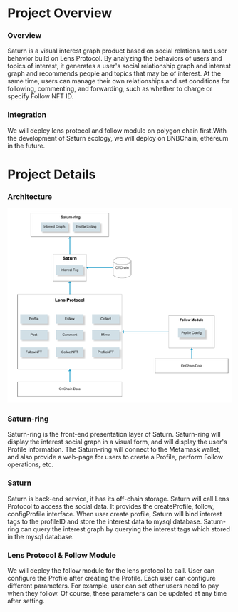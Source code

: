 # Project Overview
### Overview
Saturn is a visual interest graph product based on social relations and user behavior build on Lens Protocol. By analyzing the behaviors of users and topics of interest, it generates a user's social relationship graph and interest graph and recommends people and topics that may be of interest. At the same time, users can manage their own relationships and set conditions for following, commenting, and forwarding, such as whether to charge or specify Follow NFT ID.

### Integration
We will deploy lens protocol and follow module on polygon chain first.With the development of Saturn ecology, we will deploy on BNBChain, ethereum in the future.

# Project Details
### Architecture
![](architect.png)

### Saturn-ring
Saturn-ring is the front-end presentation layer of 
Saturn. Saturn-ring will display the interest social 
graph in a visual form, and will display the user's Profile information. 
The Saturn-ring will connect to the Metamask wallet, 
and also provide a web-page for users to create a Profile, perform Follow 
operations, etc.

### Saturn
Saturn is back-end service, it has its off-chain storage. Saturn will call Lens Protocol to access the social data.
It provides the createProfile, follow, configProfile interface.
When user create profile, Saturn will bind interest tags to the profileID and store the interest data to mysql database.
Saturn-ring can query the interest graph by querying the interest tags which stored in the mysql database. 

### Lens Protocol & Follow Module
We will deploy the follow module for the lens protocol
to call. User can configure the Profile after creating 
the Profile. Each user can configure different 
parameters. For example, user can 
set other users need to pay when they follow. 
Of course, these parameters can be updated 
at any time after setting.

